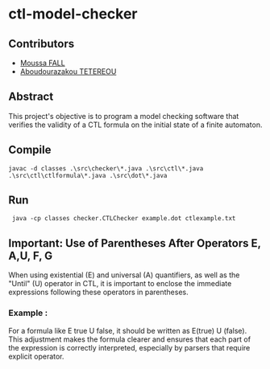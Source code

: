 # ctl-model-checker

## Contributors
- [Moussa FALL](https://github.com/f-musa)
- [Aboudourazakou TETEREOU](https://github.com/TchaloSon)

## Abstract
This project's objective is to program a model checking software that verifies the validity of a CTL formula on the initial state of a finite automaton.

## Compile
```javac -d classes .\src\checker\*.java .\src\ctl\*.java .\src\ctl\ctlformula\*.java .\src\dot\*.java``` 

## Run
``` java -cp classes checker.CTLChecker example.dot ctlexample.txt``` 

## Important: Use of Parentheses After Operators E, A,U, F, G
When using existential (E) and universal (A) quantifiers, as well as the 
"Until" (U) operator in CTL, it is important to enclose the immediate
expressions following these operators in parentheses.

 ### Example : 
For a formula like E true U false, it should be written as E(true) U (false).
This adjustment makes the formula clearer and ensures that each part of the expression is 
correctly interpreted, especially by parsers that require explicit operator.
